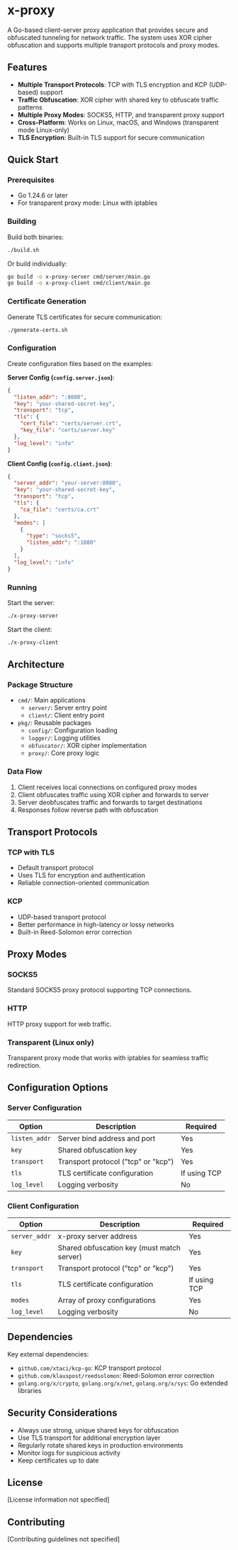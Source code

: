 # x-proxy

A Go-based client-server proxy application that provides secure and obfuscated tunneling for network traffic. The system uses XOR cipher obfuscation and supports multiple transport protocols and proxy modes.

## Features

- **Multiple Transport Protocols**: TCP with TLS encryption and KCP (UDP-based) support
- **Traffic Obfuscation**: XOR cipher with shared key to obfuscate traffic patterns
- **Multiple Proxy Modes**: SOCKS5, HTTP, and transparent proxy support
- **Cross-Platform**: Works on Linux, macOS, and Windows (transparent mode Linux-only)
- **TLS Encryption**: Built-in TLS support for secure communication

## Quick Start

### Prerequisites

- Go 1.24.6 or later
- For transparent proxy mode: Linux with iptables

### Building

Build both binaries:
```bash
./build.sh
```

Or build individually:
```bash
go build -o x-proxy-server cmd/server/main.go
go build -o x-proxy-client cmd/client/main.go
```

### Certificate Generation

Generate TLS certificates for secure communication:
```bash
./generate-certs.sh
```

### Configuration

Create configuration files based on the examples:

**Server Config (`config.server.json`)**:
```json
{
  "listen_addr": ":8080",
  "key": "your-shared-secret-key",
  "transport": "tcp",
  "tls": {
    "cert_file": "certs/server.crt",
    "key_file": "certs/server.key"
  },
  "log_level": "info"
}
```

**Client Config (`config.client.json`)**:
```json
{
  "server_addr": "your-server:8080",
  "key": "your-shared-secret-key",
  "transport": "tcp",
  "tls": {
    "ca_file": "certs/ca.crt"
  },
  "modes": [
    {
      "type": "socks5",
      "listen_addr": ":1080"
    }
  ],
  "log_level": "info"
}
```

### Running

Start the server:
```bash
./x-proxy-server
```

Start the client:
```bash
./x-proxy-client
```

## Architecture

### Package Structure

- `cmd/`: Main applications
  - `server/`: Server entry point
  - `client/`: Client entry point
- `pkg/`: Reusable packages
  - `config/`: Configuration loading
  - `logger/`: Logging utilities
  - `obfuscator/`: XOR cipher implementation
  - `proxy/`: Core proxy logic

### Data Flow

1. Client receives local connections on configured proxy modes
2. Client obfuscates traffic using XOR cipher and forwards to server
3. Server deobfuscates traffic and forwards to target destinations
4. Responses follow reverse path with obfuscation

## Transport Protocols

### TCP with TLS
- Default transport protocol
- Uses TLS for encryption and authentication
- Reliable connection-oriented communication

### KCP
- UDP-based transport protocol
- Better performance in high-latency or lossy networks
- Built-in Reed-Solomon error correction

## Proxy Modes

### SOCKS5
Standard SOCKS5 proxy protocol supporting TCP connections.

### HTTP
HTTP proxy support for web traffic.

### Transparent (Linux only)
Transparent proxy mode that works with iptables for seamless traffic redirection.

## Configuration Options

### Server Configuration

| Option | Description | Required |
|--------|-------------|----------|
| `listen_addr` | Server bind address and port | Yes |
| `key` | Shared obfuscation key | Yes |
| `transport` | Transport protocol ("tcp" or "kcp") | Yes |
| `tls` | TLS certificate configuration | If using TCP |
| `log_level` | Logging verbosity | No |

### Client Configuration

| Option | Description | Required |
|--------|-------------|----------|
| `server_addr` | x-proxy server address | Yes |
| `key` | Shared obfuscation key (must match server) | Yes |
| `transport` | Transport protocol ("tcp" or "kcp") | Yes |
| `tls` | TLS certificate configuration | If using TCP |
| `modes` | Array of proxy configurations | Yes |
| `log_level` | Logging verbosity | No |


## Dependencies

Key external dependencies:
- `github.com/xtaci/kcp-go`: KCP transport protocol
- `github.com/klauspost/reedsolomon`: Reed-Solomon error correction
- `golang.org/x/crypto`, `golang.org/x/net`, `golang.org/x/sys`: Go extended libraries

## Security Considerations

- Always use strong, unique shared keys for obfuscation
- Use TLS transport for additional encryption layer
- Regularly rotate shared keys in production environments
- Monitor logs for suspicious activity
- Keep certificates up to date

## License

[License information not specified]

## Contributing

[Contributing guidelines not specified]